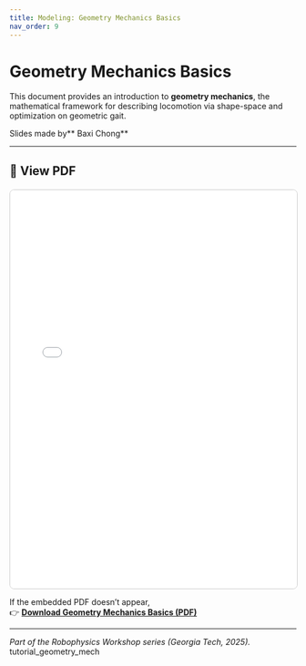 ```yaml
---
title: Modeling: Geometry Mechanics Basics
nav_order: 9
---
```


# Geometry Mechanics Basics

This document provides an introduction to **geometry mechanics**, the mathematical framework for describing locomotion via shape-space and optimization on geometric gait.

Slides made by** Baxi Chong**

---

## 📘 View PDF

<div style="text-align:center; margin-top:20px;">
  <iframe src="files/Geometry%20of%20locomotion.pdf"
          width="100%"
          height="700px"
          style="border:1px solid #ccc; border-radius:8px;">
  </iframe>
</div>

If the embedded PDF doesn’t appear,  
👉 [**Download Geometry Mechanics Basics (PDF)**](files/Geometry%20of%20locomotion.pdf)

---

*Part of the Robophysics Workshop series (Georgia Tech, 2025).*
tutorial_geometry_mech
